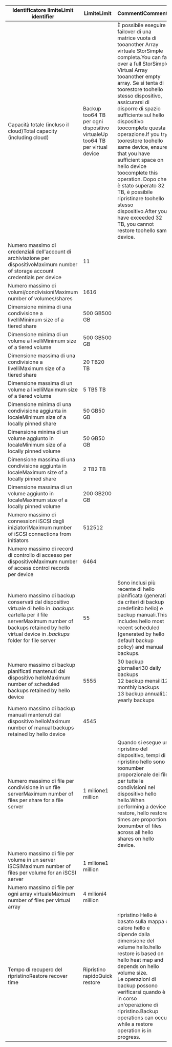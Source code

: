 

| <span data-ttu-id="c10aa-101">**Identificatore limite**</span><span class="sxs-lookup"><span data-stu-id="c10aa-101">**Limit identifier**</span></span> | <span data-ttu-id="c10aa-102">**Limite**</span><span class="sxs-lookup"><span data-stu-id="c10aa-102">**Limit**</span></span> | <span data-ttu-id="c10aa-103">**Commenti**</span><span class="sxs-lookup"><span data-stu-id="c10aa-103">**Comments**</span></span> |
| --- | --- | --- |
| <span data-ttu-id="c10aa-104">Capacità totale (incluso il cloud)</span><span class="sxs-lookup"><span data-stu-id="c10aa-104">Total capacity (including cloud)</span></span> |<span data-ttu-id="c10aa-105">Backup too64 TB per ogni dispositivo virtuale</span><span class="sxs-lookup"><span data-stu-id="c10aa-105">Up too64 TB per virtual device</span></span> |<span data-ttu-id="c10aa-106">È possibile eseguire il failover di una matrice vuota di tooanother Array virtuale StorSimple completa.</span><span class="sxs-lookup"><span data-stu-id="c10aa-106">You can fail over a full StorSimple Virtual Array tooanother empty array.</span></span> <span data-ttu-id="c10aa-107">Se si tenta di toorestore toohello stesso dispositivo, assicurarsi di disporre di spazio sufficiente sul hello dispositivo toocomplete questa operazione.</span><span class="sxs-lookup"><span data-stu-id="c10aa-107">If you try toorestore toohello same device, ensure that you have sufficient space on hello device toocomplete this operation.</span></span> <span data-ttu-id="c10aa-108">Dopo che è stato superato 32 TB, è possibile ripristinare toohello stesso dispositivo.</span><span class="sxs-lookup"><span data-stu-id="c10aa-108">After you have exceeded 32 TB, you cannot restore toohello same device.</span></span> |
| <span data-ttu-id="c10aa-109">Numero massimo di credenziali dell'account di archiviazione per dispositivo</span><span class="sxs-lookup"><span data-stu-id="c10aa-109">Maximum number of storage account credentials per device</span></span> |<span data-ttu-id="c10aa-110">1</span><span class="sxs-lookup"><span data-stu-id="c10aa-110">1</span></span> | |
| <span data-ttu-id="c10aa-111">Numero massimo di volumi/condivisioni</span><span class="sxs-lookup"><span data-stu-id="c10aa-111">Maximum number of volumes/shares</span></span> |<span data-ttu-id="c10aa-112">16</span><span class="sxs-lookup"><span data-stu-id="c10aa-112">16</span></span> | |
| <span data-ttu-id="c10aa-113">Dimensione minima di una condivisione a livelli</span><span class="sxs-lookup"><span data-stu-id="c10aa-113">Minimum size of a tiered share</span></span> |<span data-ttu-id="c10aa-114">500 GB</span><span class="sxs-lookup"><span data-stu-id="c10aa-114">500 GB</span></span> | |
| <span data-ttu-id="c10aa-115">Dimensione minima di un volume a livelli</span><span class="sxs-lookup"><span data-stu-id="c10aa-115">Minimum size of a tiered volume</span></span> |<span data-ttu-id="c10aa-116">500 GB</span><span class="sxs-lookup"><span data-stu-id="c10aa-116">500 GB</span></span> | |
| <span data-ttu-id="c10aa-117">Dimensione massima di una condivisione a livelli</span><span class="sxs-lookup"><span data-stu-id="c10aa-117">Maximum size of a tiered share</span></span> |<span data-ttu-id="c10aa-118">20 TB</span><span class="sxs-lookup"><span data-stu-id="c10aa-118">20 TB</span></span> | |
| <span data-ttu-id="c10aa-119">Dimensione massima di un volume a livelli</span><span class="sxs-lookup"><span data-stu-id="c10aa-119">Maximum size of a tiered volume</span></span> |<span data-ttu-id="c10aa-120">5 TB</span><span class="sxs-lookup"><span data-stu-id="c10aa-120">5 TB</span></span> | |
| <span data-ttu-id="c10aa-121">Dimensione minima di una condivisione aggiunta in locale</span><span class="sxs-lookup"><span data-stu-id="c10aa-121">Minimum size of a locally pinned share</span></span> |<span data-ttu-id="c10aa-122">50 GB</span><span class="sxs-lookup"><span data-stu-id="c10aa-122">50 GB</span></span> | |
| <span data-ttu-id="c10aa-123">Dimensione minima di un volume aggiunto in locale</span><span class="sxs-lookup"><span data-stu-id="c10aa-123">Minimum size of a locally pinned volume</span></span> |<span data-ttu-id="c10aa-124">50 GB</span><span class="sxs-lookup"><span data-stu-id="c10aa-124">50 GB</span></span> | |
| <span data-ttu-id="c10aa-125">Dimensione massima di una condivisione aggiunta in locale</span><span class="sxs-lookup"><span data-stu-id="c10aa-125">Maximum size of a locally pinned share</span></span> |<span data-ttu-id="c10aa-126">2 TB</span><span class="sxs-lookup"><span data-stu-id="c10aa-126">2 TB</span></span> | |
| <span data-ttu-id="c10aa-127">Dimensione massima di un volume aggiunto in locale</span><span class="sxs-lookup"><span data-stu-id="c10aa-127">Maximum size of a locally pinned volume</span></span> |<span data-ttu-id="c10aa-128">200 GB</span><span class="sxs-lookup"><span data-stu-id="c10aa-128">200 GB</span></span> | |
| <span data-ttu-id="c10aa-129">Numero massimo di connessioni iSCSI dagli iniziatori</span><span class="sxs-lookup"><span data-stu-id="c10aa-129">Maximum number of iSCSI connections from initiators</span></span> |<span data-ttu-id="c10aa-130">512</span><span class="sxs-lookup"><span data-stu-id="c10aa-130">512</span></span> | |
| <span data-ttu-id="c10aa-131">Numero massimo di record di controllo di accesso per dispositivo</span><span class="sxs-lookup"><span data-stu-id="c10aa-131">Maximum number of access control records per device</span></span> |<span data-ttu-id="c10aa-132">64</span><span class="sxs-lookup"><span data-stu-id="c10aa-132">64</span></span> | |
| <span data-ttu-id="c10aa-133">Numero massimo di backup conservati dal dispositivo virtuale di hello in *.backups* cartella per il file server</span><span class="sxs-lookup"><span data-stu-id="c10aa-133">Maximum number of backups retained by hello virtual device in *.backups* folder for file server</span></span> |<span data-ttu-id="c10aa-134">5</span><span class="sxs-lookup"><span data-stu-id="c10aa-134">5</span></span> |<span data-ttu-id="c10aa-135">Sono inclusi più recente di hello pianificata (generati da criteri di backup predefinito hello) e backup manuali.</span><span class="sxs-lookup"><span data-stu-id="c10aa-135">This includes hello most recent scheduled (generated by hello default backup policy) and manual backups.</span></span> |
| <span data-ttu-id="c10aa-136">Numero massimo di backup pianificati mantenuti dal dispositivo hello</span><span class="sxs-lookup"><span data-stu-id="c10aa-136">Maximum number of scheduled backups retained by hello device</span></span> |<span data-ttu-id="c10aa-137">55</span><span class="sxs-lookup"><span data-stu-id="c10aa-137">55</span></span> |<span data-ttu-id="c10aa-138">30 backup giornalieri</span><span class="sxs-lookup"><span data-stu-id="c10aa-138">30 daily backups</span></span><br><span data-ttu-id="c10aa-139">12 backup mensili</span><span class="sxs-lookup"><span data-stu-id="c10aa-139">12 monthly backups</span></span><br><span data-ttu-id="c10aa-140">13 backup annuali</span><span class="sxs-lookup"><span data-stu-id="c10aa-140">13 yearly backups</span></span> |
| <span data-ttu-id="c10aa-141">Numero massimo di backup manuali mantenuti dal dispositivo hello</span><span class="sxs-lookup"><span data-stu-id="c10aa-141">Maximum number of manual backups retained by hello device</span></span> |<span data-ttu-id="c10aa-142">45</span><span class="sxs-lookup"><span data-stu-id="c10aa-142">45</span></span> | |
| <span data-ttu-id="c10aa-143">Numero massimo di file per condivisione in un file server</span><span class="sxs-lookup"><span data-stu-id="c10aa-143">Maximum number of files per share for a file server</span></span> |<span data-ttu-id="c10aa-144">1 milione</span><span class="sxs-lookup"><span data-stu-id="c10aa-144">1 million</span></span> |<span data-ttu-id="c10aa-145">Quando si esegue un ripristino del dispositivo, tempi di ripristino hello sono toonumber proporzionale dei file per tutte le condivisioni nel dispositivo hello hello.</span><span class="sxs-lookup"><span data-stu-id="c10aa-145">When performing a device restore, hello restore times are proportional toonumber of files across all hello shares on hello device.</span></span> |
| <span data-ttu-id="c10aa-146">Numero massimo di file per volume in un server iSCSI</span><span class="sxs-lookup"><span data-stu-id="c10aa-146">Maximum number of files per volume for an iSCSI server</span></span> |<span data-ttu-id="c10aa-147">1 milione</span><span class="sxs-lookup"><span data-stu-id="c10aa-147">1 million</span></span> | |
| <span data-ttu-id="c10aa-148">Numero massimo di file per ogni array virtuale</span><span class="sxs-lookup"><span data-stu-id="c10aa-148">Maximum number of files per virtual array</span></span> |<span data-ttu-id="c10aa-149">4 milioni</span><span class="sxs-lookup"><span data-stu-id="c10aa-149">4 million</span></span> | |
| <span data-ttu-id="c10aa-150">Tempo di recupero del ripristino</span><span class="sxs-lookup"><span data-stu-id="c10aa-150">Restore recover time</span></span> |<span data-ttu-id="c10aa-151">Ripristino rapido</span><span class="sxs-lookup"><span data-stu-id="c10aa-151">Quick restore</span></span> |<span data-ttu-id="c10aa-152">ripristino Hello è basato sulla mappa di calore hello e dipende dalla dimensione del volume hello.</span><span class="sxs-lookup"><span data-stu-id="c10aa-152">hello restore is based on hello heat map and depends on hello volume size.</span></span><br><span data-ttu-id="c10aa-153">Le operazioni di backup possono verificarsi quando è in corso un'operazione di ripristino.</span><span class="sxs-lookup"><span data-stu-id="c10aa-153">Backup operations can occur while a restore operation is in progress.</span></span> |

